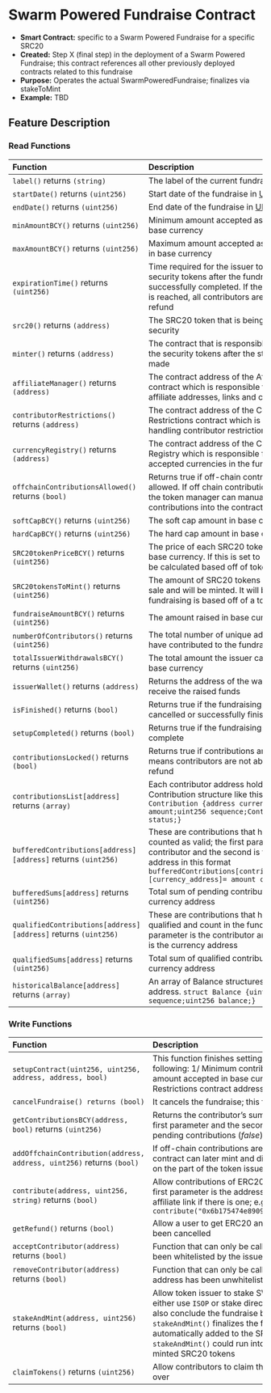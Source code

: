 # Swarm Powered Fundraise Contract

* **Smart Contract:** specific to a Swarm Powered Fundraise for a specific SRC20
* **Created:**  Step X (final step\) in the deployment of a Swarm Powered Fundraise; this contract references all other previously deployed contracts related to this fundraise 
* **Purpose:** Operates the actual SwarmPoweredFundraise; finalizes via stakeToMint
* **Example:**  TBD

## Feature Description

### Read Functions

| Function | Description |
| :--- | :--- |
| `label()` returns `(string)` | The label of the current fundraise |
| `startDate()` returns `(uint256)` | Start date of the fundraise in <a href="https://www.unixtimestamp.com/index.php">UNIX time |
| `endDate()` returns `(uint256)` | End date of the fundraise in <a href="https://www.unixtimestamp.com/index.php">UNIX time |
| `minAmountBCY()` returns `(uint256)` | Minimum amount accepted as contribution in base currency |
| `maxAmountBCY()` returns `(uint256)` | Maximum amount accepted as contribution in base currency |
| `expirationTime()` returns `(uint256)` | Time required for the issuer to stake and mint security tokens after the fundraise has been successfully completed. If the expiration time is reached, all contributors are able to get a refund |
| `src20()` returns `(address)` | The SRC20 token that is being offered as a security |
| `minter()` returns `(address)` | The contract that is responsible for minting the security tokens after the stake has been made |
| `affiliateManager()` returns `(address)` | The contract address of the Affiliate Manager contract which is responsible for managing affiliate addresses, links and commissions |
| `contributorRestrictions()` returns `(address)` | The contract address of the Contributor Restrictions contract which is responsible for handling contributor restrictions |
| `currencyRegistry()` returns `(address)` | The contract address of the Currency Registry which is responsible for managing accepted currencies in the fundraise |
| `offchainContributionsAllowed()` returns `(bool)` | Returns true if off-chain contributions are allowed. If off chain contributions are allowed the token manager can manually input contributions into the contract |
| `softCapBCY()` returns `(uint256)` | The soft cap amount in base currency |
| `hardCapBCY()` returns `(uint256)` | The hard cap amount in base currency |
| `SRC20tokenPriceBCY()` returns `(uint256)` | The price of each SRC20 token being sold in base currency. If this is set to 0 the value will be calculated based off of tokens to mint |
| `SRC20tokensToMint()` returns `(uint256)` | The amount of SRC20 tokens that are for sale and will be minted. It will be 0 if the fundraising is based off of a token price |
| `fundraiseAmountBCY()` returns `(uint256)` | The amount raised in base currency |
| `numberOfContributors()` returns `(uint256)` | The total number of unique addresses that have contributed to the fundraise |
| `totalIssuerWithdrawalsBCY()` returns `(uint256)` | The total amount the issuer can withdraw in base currency |
| `issuerWallet()` returns `(address)` | Returns the address of the wallet which will receive the raised funds |
| `isFinished()` returns `(bool)` | Returns true if the fundraising has been cancelled or successfully finished< |
| `setupCompleted()` returns `(bool)` | Returns true if the fundraising set up is complete |
| `contributionsLocked()` returns `(bool)` | Returns true if contributions are locked. This means contributors are not able to obtain a refund |
| `contributionsList[address]` returns `(array)` | Each contributor address holds an array of a Contribution structure like this `struct Contribution {address currency;uint256 amount;uint256 sequence;ContributionStatus status;}` |
| `bufferedContributions[address][address]` returns `(uint256)` | These are contributions that have yet to be counted as valid; the first parameter is the contributor and the second is the currency address in this format `bufferedContributions[contributor_address][currency_address]= amount contributed` |
| `bufferedSums[address]` returns `(uint256)` | Total sum of pending contributions per currency address |
| `qualifiedContributions[address][address]` returns `(uint256)` | These are contributions that have been qualified and count in the fundraise. The first parameter is the contributor and the second is the currency address |
| `qualifiedSums[address]` returns `(uint256)` | Total sum of qualified contributions per currency address |
| `historicalBalance[address]` returns `(array)` | An array of Balance structures per currency address. `struct Balance {uint256 sequence;uint256 balance;}` |


### Write Functions

| Function | Description |
| :--- | :--- |
| `setupContract(uint256, uint256, address, address, bool)` | This function finishes setting up the contract once it has been deployed. The parameters are the following: 1/ Minimum contribution amount accepted in base currency; 2/ Maximum contribution amount accepted in base currency; 3/ Affiliate Manager contract address; 4/ Contributor Restrictions contract address; 5/ A boolean that sets if the contributions are locked |
| `cancelFundraise() returns (bool)` | It cancels the fundraise; this function can only be called by the contract owner (token issuer) |
| `getContributionsBCY(address, bool)` returns `(uint256)` | Returns the contributor&#x2019;s sum of contributions in base currency; the contributor&#x2019;s address is the first parameter and the second parameter is a boolean for qualified contributions (<em>true</em>) or pending contributions (<em>false</em>) |
| `addOffchainContribution(address, address, uint256)` returns `(bool)` | If off-chain contributions are allowed the token issuer can add contributions manually so the contract can later mint and distribute tokens for manual contributions; this feature requires trust on the part of the token issuer |
| `contribute(address, uint256, string)` returns `(bool)` | Allow contributions of ERC20 tokens that are registered in the `Currency Registry` contract. The first parameter is the address of the ERC20, the second is the amount in Wei and the third is the affiliate link if there is one; e.g. to contribute 100 DAI with affiliate link name affiliate use `contribute("0x6b175474e89094c44da98b954eedeac495271d0f",100000000000000000000,"affiliate")` |
| `getRefund()` returns `(bool)` | Allow a user to get ERC20 and ETH refunds if the fundraise has passed expiration time or has been cancelled |
| `acceptContributor(address)` returns `(bool)` | Function that can only be called by the Contributor Restriction smart contract after a user has been whitelisted by the issuer |
| `removeContributor(address)` returns `(bool)` | Function that can only be called by the Contributor Restriction smart contract after a user's address has been unwhitelisted by the token issuer |
| `stakeAndMint(address, uint256)` returns `(bool)` | Allow token issuer to stake SWM tokens in order to mint SRC20 tokens. The token issuer can either use `ISOP` or stake directly if they have the required SWM. The `stakeAndMint()` function will also conclude the fundraise by internally calling the function `finishFundraise()`. When `stakeAndMint()` finalizes the fundraise, that the people whitelisted for a fundraise are automatically added to the SRC20 Transfer Rules via `bulkWhitelistAccount()`. Otherwise `stakeAndMint()` could run into problems because the holders are not able to hold the newly minted SRC20 tokens |
| `claimTokens()` returns `(uint256)` | Allow contributors to claim their portion of SRC20 tokens after the fundraising is successfully over |